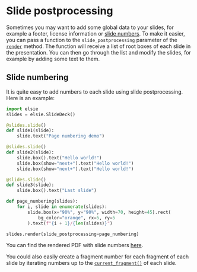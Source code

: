 # Slide postprocessing
Sometimes you may want to add some global data to your slides, for example a footer, license
information or [slide numbers](#slide-numbering). To make it easier, you can pass a function to
the `slide_postprocessing` parameter of the [`render`](elsie.slides.slidedeck.SlideDeck.render) method. The
function will receive a list of root boxes of each slide in the presentation. You can then go
through the list and modify the slides, for example by adding some text to them.

## Slide numbering
It is quite easy to add numbers to each slide using slide postprocessing. Here is an example:
```python
import elsie
slides = elsie.SlideDeck()

@slides.slide()
def slide1(slide):
    slide.text("Page numbering demo")

@slides.slide()
def slide2(slide):
    slide.box().text("Hello world!")
    slide.box(show="next+").text("Hello world!")
    slide.box(show="next+").text("Hello world!")

@slides.slide()
def slide3(slide):
    slide.box().text("Last slide")

def page_numbering(slides):
    for i, slide in enumerate(slides):
        slide.box(x="90%", y="90%", width=70, height=45).rect(
            bg_color="orange", rx=5, ry=5
        ).text(f"{i + 1}/{len(slides)}")

slides.render(slide_postprocessing=page_numbering)
```
You can find the rendered PDF with slide numbers
[here](https://github.com/spirali/elsie/raw/master/examples/page_numbers/page_numbers.pdf).

You could also easily create a fragment number for each fragment of each slide by iterating numbers
up to the [`current_fragment()`](elsie.slides.slide.Slide.current_fragment) of each slide.
